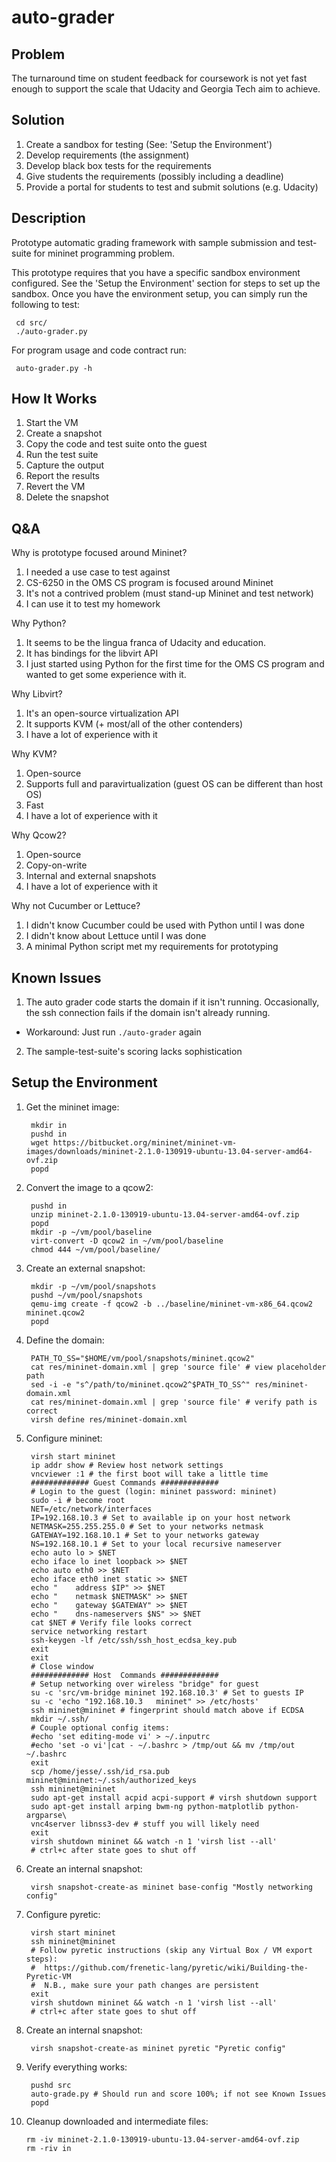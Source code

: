 auto-grader
===========

Problem
-------

The turnaround time on student feedback for coursework is
not yet fast enough to support the scale that Udacity and Georgia
Tech aim to achieve.

Solution
--------

1. Create a sandbox for testing (See: 'Setup the Environment')
2. Develop requirements (the assignment)
3. Develop black box tests for the requirements
4. Give students the requirements (possibly including a deadline)
5. Provide a portal for students to test and submit solutions (e.g. Udacity)

Description
-----------

Prototype automatic grading framework with sample submission
and test-suite for mininet programming problem.

This prototype requires that you have a specific sandbox environment
configured. See the 'Setup the Environment' section for steps to set
up the sandbox. Once you have the environment setup, you can simply
run the following to test:

     cd src/
     ./auto-grader.py

For program usage and code contract run:

     auto-grader.py -h

How It Works
------------

1. Start the VM
2. Create a snapshot
3. Copy the code and test suite onto the guest
4. Run the test suite
5. Capture the output
6. Report the results
7. Revert the VM
8. Delete the snapshot

Q&A
---

Why is prototype focused around Mininet?

1. I needed a use case to test against
2. CS-6250 in the OMS CS program is focused around Mininet
3. It's not a contrived problem (must stand-up Mininet and test network)
4. I can use it to test my homework

Why Python?

1. It seems to be the lingua franca of Udacity and education.
2. It has bindings for the libvirt API
3. I just started using Python for the first time for the OMS CS program and
   wanted to get some experience with it.

Why Libvirt?

1. It's an open-source virtualization API
2. It supports KVM (+ most/all of the other contenders)
3. I have a lot of experience with it

Why KVM?

1. Open-source
2. Supports full and paravirtualization (guest OS can be different than host OS)
3. Fast
4. I have a lot of experience with it

Why Qcow2?

1. Open-source
2. Copy-on-write
3. Internal and external snapshots
4. I have a lot of experience with it

Why not Cucumber or Lettuce?

1. I didn't know Cucumber could be used with Python until I was done
2. I didn't know about Lettuce until I was done
3. A minimal Python script met my requirements for prototyping

Known Issues
------------

1. The auto grader code starts the domain if it isn't running. Occasionally,
   the ssh connection fails if the domain isn't already running.
 * Workaround: Just run `./auto-grader` again
2. The sample-test-suite's scoring lacks sophistication

Setup the Environment
---------------------

1. Get the mininet image:

        mkdir in
        pushd in
        wget https://bitbucket.org/mininet/mininet-vm-images/downloads/mininet-2.1.0-130919-ubuntu-13.04-server-amd64-ovf.zip
        popd

2. Convert the image to a qcow2:

        pushd in
        unzip mininet-2.1.0-130919-ubuntu-13.04-server-amd64-ovf.zip
        popd
        mkdir -p ~/vm/pool/baseline
        virt-convert -D qcow2 in ~/vm/pool/baseline
        chmod 444 ~/vm/pool/baseline/


3. Create an external snapshot:

        mkdir -p ~/vm/pool/snapshots
        pushd ~/vm/pool/snapshots
        qemu-img create -f qcow2 -b ../baseline/mininet-vm-x86_64.qcow2 mininet.qcow2
        popd

4. Define the domain:

        PATH_TO_SS="$HOME/vm/pool/snapshots/mininet.qcow2"
        cat res/mininet-domain.xml | grep 'source file' # view placeholder path
        sed -i -e "s^/path/to/mininet.qcow2^$PATH_TO_SS^" res/mininet-domain.xml
        cat res/mininet-domain.xml | grep 'source file' # verify path is correct
        virsh define res/mininet-domain.xml

5. Configure mininet:

        virsh start mininet
        ip addr show # Review host network settings
        vncviewer :1 # the first boot will take a little time
        ############# Guest Commands #############
        # Login to the guest (login: mininet password: mininet)
        sudo -i # become root
        NET=/etc/network/interfaces
        IP=192.168.10.3 # Set to available ip on your host network
        NETMASK=255.255.255.0 # Set to your networks netmask
        GATEWAY=192.168.10.1 # Set to your networks gateway
        NS=192.168.10.1 # Set to your local recursive nameserver
        echo auto lo > $NET
        echo iface lo inet loopback >> $NET
        echo auto eth0 >> $NET
        echo iface eth0 inet static >> $NET
        echo "    address $IP" >> $NET
        echo "    netmask $NETMASK" >> $NET
        echo "    gateway $GATEWAY" >> $NET
        echo "    dns-nameservers $NS" >> $NET
        cat $NET # Verify file looks correct
        service networking restart
        ssh-keygen -lf /etc/ssh/ssh_host_ecdsa_key.pub
        exit
        exit
        # Close window
        ############# Host  Commands #############
        # Setup networking over wireless "bridge" for guest
        su -c 'src/vm-bridge mininet 192.168.10.3' # Set to guests IP
        su -c 'echo "192.168.10.3   mininet" >> /etc/hosts'
        ssh mininet@mininet # fingerprint should match above if ECDSA
        mkdir ~/.ssh/
        # Couple optional config items:
        #echo 'set editing-mode vi' > ~/.inputrc
        #echo 'set -o vi'|cat - ~/.bashrc > /tmp/out && mv /tmp/out ~/.bashrc
        exit
        scp /home/jesse/.ssh/id_rsa.pub mininet@mininet:~/.ssh/authorized_keys
        ssh mininet@mininet
        sudo apt-get install acpid acpi-support # virsh shutdown support
        sudo apt-get install arping bwm-ng python-matplotlib python-argparse\
        vnc4server libnss3-dev # stuff you will likely need
        exit
        virsh shutdown mininet && watch -n 1 'virsh list --all'
        # ctrl+c after state goes to shut off

6. Create an internal snapshot:

        virsh snapshot-create-as mininet base-config "Mostly networking config"

7. Configure pyretic:

        virsh start mininet
        ssh mininet@mininet
        # Follow pyretic instructions (skip any Virtual Box / VM export steps):
        #  https://github.com/frenetic-lang/pyretic/wiki/Building-the-Pyretic-VM
        #  N.B., make sure your path changes are persistent
        exit
        virsh shutdown mininet && watch -n 1 'virsh list --all'
        # ctrl+c after state goes to shut off

8. Create an internal snapshot:

        virsh snapshot-create-as mininet pyretic "Pyretic config"

9. Verify everything works:

        pushd src
        auto-grade.py # Should run and score 100%; if not see Known Issues
        popd

10. Cleanup downloaded and intermediate files:

        rm -iv mininet-2.1.0-130919-ubuntu-13.04-server-amd64-ovf.zip
        rm -riv in

